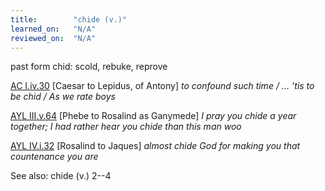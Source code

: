 ```yaml
---
title:        "chide (v.)"
learned_on:   "N/A"
reviewed_on:  "N/A"
---
```


past form chid: scold, rebuke, reprove

[AC I.iv.30](https://www.shakespeareswords.com/Public/Play.aspx?Act=1&Scene=4&WorkId=8#107863) \[Caesar to Lepidus, of Antony\] *to confound such time / ... ’tis to be chid / As we rate boys*

[AYL III.v.64](https://www.shakespeareswords.com/Public/Play.aspx?Act=3&Scene=5&WorkId=26#206934) \[Phebe to Rosalind as Ganymede\] *I pray you chide a year together; I had rather hear you chide than this man woo*

[AYL IV.i.32](https://www.shakespeareswords.com/Public/Play.aspx?Act=4&Scene=1&WorkId=26#207085) \[Rosalind to Jaques\] *almost chide God for making you that countenance you are*

See also: chide (v.) 2--4

